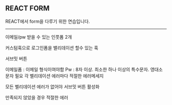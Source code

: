 ## REACT FORM

REACT에서 form을 다루기 위한 연습입니다.

---

이메일/pw 받을 수 있는 인풋폼 2개

커스텀훅으로 로그인폼을 밸리데이션 할수 있는 훅

서브밋 버튼

이메일폼 : 이메일 형식이여야함
Pw : 8자 이상. 최소한 하나 이상의 특수문자. 영대소문자 필요
각 벨리데이션 에러마다 적절한 에러메세지

모든 벨리데이션 에러가 없어야 서브밋 버튼 활성화

만족되지 않았을 경우 적절한 에러 
